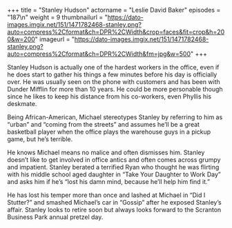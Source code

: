 +++
title = "Stanley Hudson"
actorname = "Leslie David Baker"
episodes = "187\n"
weight = 9
thumbnailurl = "https://dato-images.imgix.net/151/1471782468-stanley.png?auto=compress%2Cformat&ch=DPR%2CWidth&crop=faces&fit=crop&h=200&w=200"
imageurl = "https://dato-images.imgix.net/151/1471782468-stanley.png?auto=compress%2Cformat&ch=DPR%2CWidth&fm=jpg&w=500"
+++

Stanley Hudson is actually one of the hardest workers in the office, even if he does start to gather his things a few minutes before his day is officially over. He was usually seen on the phone with customers and has been with Dunder Mifflin for more than 10 years. He could be more personable though since he likes to keep his distance from his co-workers, even Phyllis his deskmate.

Being African-American, Michael stereotypes Stanley by referring to him as “urban” and “coming from the streets” and assumes he’ll be a great basketball player when the office plays the warehouse guys in a pickup game, but he’s terrible.

He knows Michael means no malice and often dismisses him. Stanley doesn’t like to get involved in office antics and often comes across grumpy and impatient. Stanley berated a terrified Ryan who thought he was flirting with his middle school aged daughter in “Take Your Daughter to Work Day” and asks him if he’s “lost his damn mind, because he’ll help him find it.”

He has lost his temper more than once and lashed at Michael in “Did I Stutter?” and smashed Michael’s car in “Gossip” after he exposed Stanley’s affair. Stanley looks to retire soon but always looks forward to the Scranton Business Park annual pretzel day.